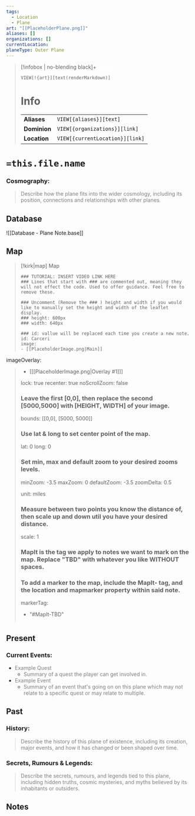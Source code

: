 ```yaml
---
tags:
  - Location
  - Plane
art: "[[PlaceholderPlane.png]]"
aliases: []
organizations: []
currentLocation:
planeType: Outer Plane
---
```


> [!infobox | no-blending black]+ <font color="#ffffff">Infobox</font>
> 
> `VIEW[!{art}][text(renderMarkdown)]`
> 
> # Info
> |  |  |
> |---|---|
> | **Aliases** | `VIEW[{aliases}][text]` |
> | **Dominion** | `VIEW[{organizations}][link]` |
> | **Location** | `VIEW[{currentLocation}][link]` |

# `=this.file.name`

### Cosmography:

> <font color="#7f7f7f">Describe how the plane fits into the wider cosmology, including its position, connections and relationships with other planes.</font>

## Database

![[Database - Plane Note.base]]

## Map

> [!kirk|map] Map
> ```leaflet
> ### TUTORIAL: INSERT VIDEO LINK HERE
> ### Lines that start with ### are commented out, meaning they will not effect the code. Used to offer guidance. Feel free to remove these.
> 
> ### Uncomment (Remove the ### ) height and width if you would like to manually set the height and width of the leaflet display.
> ### height: 600px
> ### width: 640px
> 
> ### id: vallue will be replaced each time you create a new note.
> id: Carceri
> image: 
> - [[PlaceholderImage.png|Main]]
imageOverlay:
> - [[[PlaceholderImage.png|Overlay #1]]]
> 
> lock: true
> recenter: true
> noScrollZoom: false
> ### Leave the first [0,0], then replace the second [5000,5000] with [HEIGHT, WIDTH] of your image.
> bounds: [[0,0], [5000, 5000]]
> 
> ### Use lat & long to set center point of the map.
> lat: 0
> long: 0
> 
> ### Set min, max and default zoom to your desired zooms levels.
> minZoom: -3.5
> maxZoom: 0
> defaultZoom: -3.5
> zoomDelta: 0.5
> 
> unit: miles
> ### Measure between two points you know the distance of, then scale up and down util you have your desired distance.
> scale: 1
> ### MapIt is the tag we apply to notes we want to mark on the map. Replace "TBD" with whatever you like WITHOUT spaces.
> ### To add a marker to the map, include the MapIt- tag, and the location and mapmarker property within said note.
> markerTag: 
> - "#MapIt-TBD"
> ```

## Present

### Current Events:

- <font color="#7f7f7f">Example Quest</font>
    -  <font color="#7f7f7f">Summary of a quest the player can get involved in.</font>
- <font color="#7f7f7f">Example Event</font>
    - <font color="#7f7f7f">Summary of an event that's going on on this plane which may not relate to a specific quest or may relate to multiple.</font>

## Past

### History:

> <font color="#7f7f7f">Describe the history of this plane of existence, including its creation, major events, and how it has changed or been shaped over time.</font>

### Secrets, Rumours & Legends:

> <font color="#7f7f7f">Describe the secrets, rumours, and legends tied to this plane, including hidden truths, cosmic mysteries, and myths believed by its inhabitants or outsiders.</font>

## Notes

